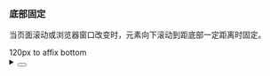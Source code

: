 ### 底部固定

当页面滚动或浏览器窗口改变时，元素向下滚动到距底部一定距离时固定。

<div class="cell-demo vp-raw">
  <yc-affix
    :offset-bttom="120"
    style="z-index:1001"
 >
    <yc-button type="primary">120px to affix bottom</yc-button>
  </yc-affix>
</div>

<details>
<summary>
 <button class="code-btn"  >
    <icon-code />
 </button>
</summary>

```vue
<template>
  <yc-affix :offset-bttom="120">
    <yc-button type="primary">120px to affix bottom</yc-button>
  </yc-affix>
</template>
```

</details>
